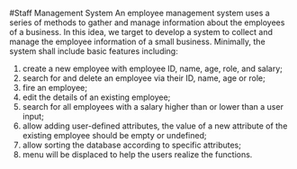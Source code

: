 #Staff Management System
An employee management system uses a series of methods to gather and manage information about the employees of a business. In this idea, we target to develop a system to collect and manage the employee information of a small business. Minimally, the system shall include basic features including: 
1) create a new employee with employee ID, name, age, role, and salary; 
2) search for and delete an employee via their ID, name, age or role;
3) fire an employee; 
4) edit the details of an existing employee;
5) search for all employees with a salary higher than or lower than a user input; 
6) allow adding user-defined attributes, the value of a new attribute of the existing employee should be empty or undefined;
7) allow sorting the database according to specific attributes;
8) menu will be displaced to help the users realize the functions. 
 
 
